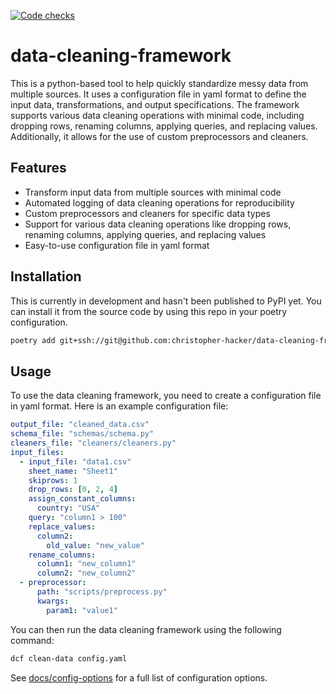[![Code checks](https://github.com/christopher-hacker/data-cleaning-framework/actions/workflows/code-checks.yaml/badge.svg)](https://github.com/christopher-hacker/data-cleaning-framework/actions/workflows/code-checks.yaml)

# data-cleaning-framework

This is a python-based tool to help quickly standardize messy data from multiple sources. It uses a configuration file in yaml format to define the input data, transformations, and output specifications. The framework supports various data cleaning operations with minimal code, including dropping rows, renaming columns, applying queries, and replacing values. Additionally, it allows for the use of custom preprocessors and cleaners.

## Features

- Transform input data from multiple sources with minimal code
- Automated logging of data cleaning operations for reproducibility
- Custom preprocessors and cleaners for specific data types
- Support for various data cleaning operations like dropping rows, renaming columns, applying queries, and replacing values
- Easy-to-use configuration file in yaml format

## Installation

This is currently in development and hasn't been published to PyPI yet. You can install it from the source code by using this repo in your poetry configuration.

```bash
poetry add git+ssh://git@github.com:christopher-hacker/data-cleaning-framework.git
```

## Usage

To use the data cleaning framework, you need to create a configuration file in yaml format. Here is an example configuration file:

```yaml
output_file: "cleaned_data.csv"
schema_file: "schemas/schema.py"
cleaners_file: "cleaners/cleaners.py"
input_files:
  - input_file: "data1.csv"
    sheet_name: "Sheet1"
    skiprows: 1
    drop_rows: [0, 2, 4]
    assign_constant_columns:
      country: "USA"
    query: "column1 > 100"
    replace_values:
      column2:
        old_value: "new_value"
    rename_columns:
      column1: "new_column1"
      column2: "new_column2"
  - preprocessor:
      path: "scripts/preprocess.py"
      kwargs:
        param1: "value1"
```

You can then run the data cleaning framework using the following command:

```bash
dcf clean-data config.yaml
```

See [docs/config-options](docs/config-options.md) for a full list of configuration options.
